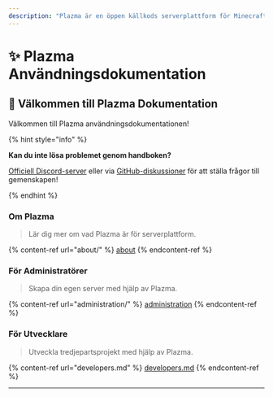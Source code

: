 ```yaml
---
description: "Plazma är en öppen källkods serverplattform för Minecraft: Java Edition som lägger till experimentell optimering baserad på papper och anpassningsfunktioner för flera spelmekanismer."
---
```


# ✨ Plazma Användningsdokumentation

## 👋 Välkommen till Plazma Dokumentation

Välkommen till Plazma användningsdokumentationen!

{% hint style="info" %}

**Kan du inte lösa problemet genom handboken?**

[Officiell Discord-server](https://discord.gg/MmfC52K8A8) eller via [GitHub-diskussioner](https://github.com/PlazmaMC/PlazmaBukkit/discussions) för att ställa frågor till gemenskapen!

{% endhint %}

### Om Plazma

> Lär dig mer om vad Plazma är för serverplattform.

{% content-ref url="about/" %}
[about](about/)
{% endcontent-ref %}

### För Administratörer

> Skapa din egen server med hjälp av Plazma.

{% content-ref url="administration/" %}
[administration](administration/)
{% endcontent-ref %}

### För Utvecklare

> Utveckla tredjepartsprojekt med hjälp av Plazma.

{% content-ref url="developers.md" %}
[developers.md](developers.md)
{% endcontent-ref %}

***
